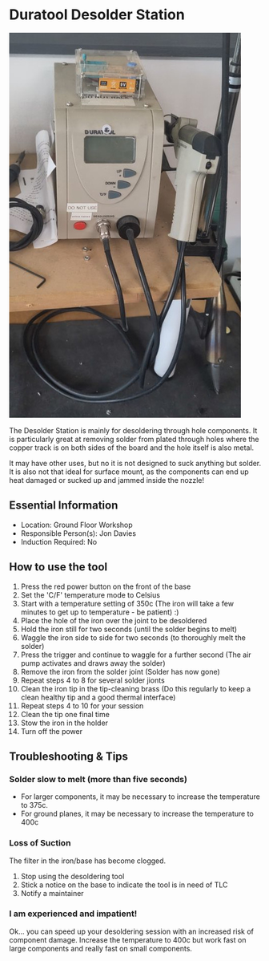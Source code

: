 # Duratool Desolder Station

[<img class="equipment-thumbnail" src="./images/overview.jpg" alt="Desolder station overview">](./images/overview.jpg)

The Desolder Station is mainly for desoldering through hole components.
It is particularly great at removing solder from plated through holes where the copper track is on both sides of the board and the hole itself is also metal.

It may have other uses, but no it is not designed to suck anything but solder.
It is also not that ideal for surface mount, as the components can end up heat damaged or sucked up and jammed inside the nozzle!

## Essential Information

- Location: Ground Floor Workshop
- Responsible Person(s): Jon Davies
- Induction Required: No

## How to use the tool

1. Press the red power button on the front of the base
1. Set the 'C/F' temperature mode to Celsius
1. Start with a temperature setting of 350c
   (The iron will take a few minutes to get up to temperature - be patient) :)
1. Place the hole of the iron over the joint to be desoldered
1. Hold the iron still for two seconds (until the solder begins to melt)
1. Waggle the iron side to side for two seconds (to thoroughly melt the solder)
1. Press the trigger and continue to waggle for a further second
   (The air pump activates and draws away the solder)
1. Remove the iron from the solder joint
   (Solder has now gone)
1. Repeat steps 4 to 8 for several solder jionts
1. Clean the iron tip in the tip-cleaning brass
   (Do this regularly to keep a clean healthy tip and a good thermal interface)
1. Repeat steps 4 to 10 for your session
1. Clean the tip one final time
1. Stow the iron in the holder
1. Turn off the power

## Troubleshooting & Tips

### Solder slow to melt (more than five seconds)

- For larger components, it may be necessary to increase the temperature to 375c.
- For ground planes, it may be necessary to increase the temperature to 400c

### Loss of Suction

The filter in the iron/base has become clogged.

1. Stop using the desoldering tool
2. Stick a notice on the base to indicate the tool is in need of TLC 
3. Notify a maintainer

### I am experienced and impatient!

Ok... you can speed up your desoldering session with an increased risk of component damage.
Increase the temperature to 400c but work fast on large components and really fast on small components.
